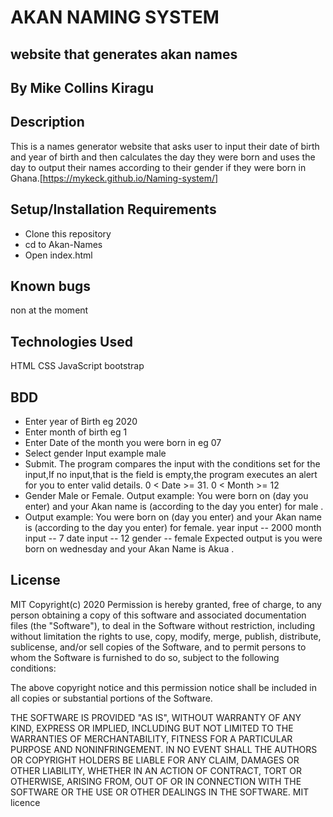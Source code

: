 
# AKAN NAMING SYSTEM
##  website that generates akan names

## By Mike Collins Kiragu

## Description
This is a names generator website that asks user to input their date of birth and year of birth and then calculates the day they were born and uses the day to output their names according to their gender if they were born in Ghana.[https://mykeck.github.io/Naming-system/]

## Setup/Installation Requirements
* Clone this repository
* cd to Akan-Names
* Open index.html

## Known bugs
non at the moment

## Technologies Used
HTML CSS JavaScript bootstrap

## BDD
* Enter year of Birth eg 2020
* Enter month of birth eg 1
* Enter Date of the month you were born in eg 07
* Select gender Input example male
* Submit. The program compares the input with the conditions set for the input,If no input,that is the field is empty,the program executes an alert for you to enter valid details.
 0 < Date >= 31. 0 < Month >= 12
* Gender Male or Female. Output example: You were born on (day you enter) and your Akan name is (according to the day you enter) for male .
* Output example: You were born on (day you enter) and your Akan name is (according to the day you enter) for female.
year input -- 2000 month input -- 7 date input -- 12 gender -- female Expected output is you were born on wednesday and your Akan Name is Akua .

## License
MIT Copyright(c) 2020
Permission is hereby granted, free of charge, to any person obtaining a copy of this software and associated documentation files (the "Software"), to deal in the Software without restriction, including without limitation the rights to use, copy, modify, merge, publish, distribute, sublicense, and/or sell copies of the Software, and to permit persons to whom the Software is furnished to do so, subject to the following conditions:

The above copyright notice and this permission notice shall be included in all copies or substantial portions of the Software.

THE SOFTWARE IS PROVIDED "AS IS", WITHOUT WARRANTY OF ANY KIND, EXPRESS OR IMPLIED, INCLUDING BUT NOT LIMITED TO THE WARRANTIES OF MERCHANTABILITY, FITNESS FOR A PARTICULAR PURPOSE AND NONINFRINGEMENT. IN NO EVENT SHALL THE AUTHORS OR COPYRIGHT HOLDERS BE LIABLE FOR ANY CLAIM, DAMAGES OR OTHER LIABILITY, WHETHER IN AN ACTION OF CONTRACT, TORT OR OTHERWISE, ARISING FROM, OUT OF OR IN CONNECTION WITH THE SOFTWARE OR THE USE OR OTHER DEALINGS IN THE SOFTWARE. MIT licence